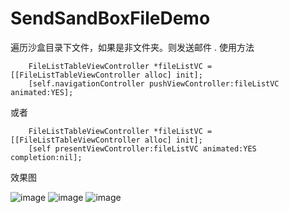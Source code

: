 # SendSandBoxFileDemo
遍历沙盒目录下文件，如果是非文件夹。则发送邮件  . 
使用方法 
```objc
    FileListTableViewController *fileListVC = [[FileListTableViewController alloc] init];
    [self.navigationController pushViewController:fileListVC animated:YES];
```
或者
```objc
    FileListTableViewController *fileListVC = [[FileListTableViewController alloc] init];
    [self presentViewController:fileListVC animated:YES completion:nil];
```

效果图

![image](https://github.com/lihongli528628/SendSandBoxFileDemo/blob/master/SnapImage/SandBoxList.png)     ![image](https://github.com/lihongli528628/SendSandBoxFileDemo/blob/master/SnapImage/SendMail.png)      ![image](https://github.com/lihongli528628/SendSandBoxFileDemo/blob/master/SnapImage/TestFile.png)
